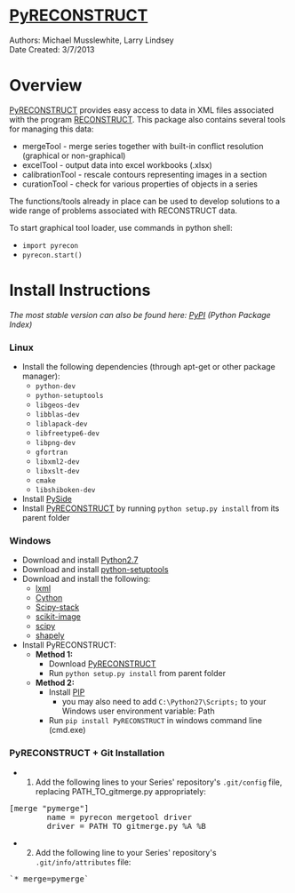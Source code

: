 [PyRECONSTRUCT](https://pypi.python.org/pypi/PyRECONSTRUCT)
=============
Authors: Michael Musslewhite, Larry Lindsey<br>
Date Created: 3/7/2013<br>


# Overview
[PyRECONSTRUCT](https://pypi.python.org/pypi/PyRECONSTRUCT) provides easy access to data in XML files associated with the program [RECONSTRUCT](http://synapses.clm.utexas.edu/tools/reconstruct/reconstruct.stm).
This package also contains several tools for managing this data:
* mergeTool - merge series together with built-in conflict resolution (graphical or non-graphical)
* excelTool - output data into excel workbooks (.xlsx)
* calibrationTool - rescale contours representing images in a section
* curationTool - check for various properties of objects in a series

The functions/tools already in place can be used to develop solutions to a wide range of problems associated with RECONSTRUCT data.

To start graphical tool loader, use commands in python shell:
* `import pyrecon`
* `pyrecon.start()`

# Install Instructions
*The most stable version can also be found here: [PyPI](https://pypi.python.org/pypi/PyRECONSTRUCT) (Python Package Index)*

### Linux
* Install the following dependencies (through apt-get or other package manager):
    * `python-dev`
    * `python-setuptools`
    * `libgeos-dev`
    * `libblas-dev`
    * `liblapack-dev`
    * `libfreetype6-dev`
    * `libpng-dev`
    * `gfortran`
    * `libxml2-dev`
    * `libxslt-dev`
    * `cmake`
    * `libshiboken-dev`
* Install [PySide](http://qt-project.org/wiki/PySide)
* Install [PyRECONSTRUCT](https://pypi.python.org/pypi/PyRECONSTRUCT) by running `python setup.py install` from its parent folder

### Windows
* Download and install [Python2.7](http://www.python.org/download/releases/2.7.6/)
* Download and install [python-setuptools](http://python-distribute.org/distribute_setup.py)
* Download and install the following:
    * [lxml](http://www.lfd.uci.edu/~gohlke/pythonlibs/#lxml)
    * [Cython](http://www.lfd.uci.edu/~gohlke/pythonlibs/#cython)
    * [Scipy-stack](http://www.lfd.uci.edu/~gohlke/pythonlibs/#scipy-stack)
    * [scikit-image](http://www.lfd.uci.edu/~gohlke/pythonlibs/#scikit-image)
    * [scipy](http://www.lfd.uci.edu/~gohlke/pythonlibs/#scipy)
    * [shapely](http://www.lfd.uci.edu/~gohlke/pythonlibs/#shapely)
* Install PyRECONSTRUCT:
    * **Method 1:** 
        * Download [PyRECONSTRUCT](https://pypi.python.org/pypi/PyRECONSTRUCT)
        * Run `python setup.py install` from parent folder
    * **Method 2:**
        * Install [PIP](http://www.pip-installer.org/en/latest/installing.html)
            * you may also need to add `C:\Python27\Scripts;` to your Windows user environment variable: Path
        * Run `pip install PyRECONSTRUCT` in windows command line (cmd.exe)

### PyRECONSTRUCT + Git Installation
* 1) Add the following lines to your Series' repository's `.git/config` file, replacing PATH_TO_gitmerge.py appropriately:
<pre>
[merge "pymerge"]
        name = pyrecon mergetool driver
        driver = PATH_TO_gitmerge.py %A %B
</pre>

* 2) Add the following line to your Series' repository's `.git/info/attributes` file:
<pre>
`* merge=pymerge`


